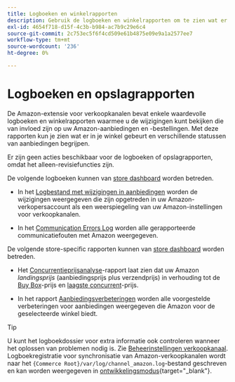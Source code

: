 ```yaml
---
title: Logboeken en winkelrapporten
description: Gebruik de logboeken en winkelrapporten om te zien wat er gebeurt in je Adobe Commerce- of Magento Open Source-winkel en je Amazon Marketplace-aanbiedingen.
exl-id: 4654f718-d15f-4c3b-b984-ac7b9c29e6c4
source-git-commit: 2c753ec5f6f4cd509e61b4875e09e9a1a2577ee7
workflow-type: tm+mt
source-wordcount: '236'
ht-degree: 0%

---
```


# Logboeken en opslagrapporten

De Amazon-extensie voor verkoopkanalen bevat enkele waardevolle logboeken en winkelrapporten waarmee u de wijzigingen kunt bekijken die van invloed zijn op uw Amazon-aanbiedingen en -bestellingen. Met deze rapporten kun je zien wat er in je winkel gebeurt en verschillende statussen van aanbiedingen begrijpen.

Er zijn geen acties beschikbaar voor de logboeken of opslagrapporten, omdat het alleen-revisiefuncties zijn.

De volgende logboeken kunnen van [store dashboard](./amazon-store-dashboard.md) worden betreden.

- In het [Logbestand met wijzigingen in aanbiedingen](./listing-changes-log.md) worden de wijzigingen weergegeven die zijn opgetreden in uw Amazon-verkopersaccount als een weerspiegeling van uw Amazon-instellingen voor verkoopkanalen.

- In het [Communication Errors Log](./communication-errors-log.md) worden alle gerapporteerde communicatiefouten met Amazon weergegeven.

De volgende store-specific rapporten kunnen van [store dashboard](./amazon-store-dashboard.md) worden betreden.

- Het [Concurrentieprijsanalyse](./competitive-price-analysis.md)-rapport laat zien dat uw Amazon _landingsprijs_ (aanbiedingsprijs plus verzendprijs) in verhouding tot de [Buy Box](./buy-box-competitor-pricing.md)-prijs en [laagste concurrent](./lowest-competitor-pricing.md)-prijs.

- In het rapport [Aanbiedingsverbeteringen](./listing-improvements.md) worden alle voorgestelde verbeteringen voor aanbiedingen weergegeven die Amazon voor de geselecteerde winkel biedt.

>[!TIP]
>
>U kunt het logboekdossier voor extra informatie ook controleren wanneer het oplossen van problemen nodig is. Zie [Beheerinstellingen verkoopkanaal](./sales-channel-settings.md). Logboekregistratie voor synchronisatie van Amazon-verkoopkanalen wordt naar het `{Commerce Root}/var/log/channel_amazon.log`-bestand geschreven en kan worden weergegeven in [ontwikkelingsmodus](https://docs.magento.com/user-guide/magento/installation-modes.html){target=&quot;_blank&quot;}.
